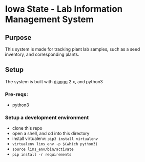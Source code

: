 # Iowa State - Lab Information Management System

## Purpose
This system is made for tracking plant lab samples, such as a seed inventory, and corresponding plants.

## Setup
The system is built with [django] 2.x, and python3 

### Pre-reqs:
* python3

### Setup a development environment
* clone this repo
* open a shell, and cd into this directory
* install virtualenv: `pip3 install virtualenv`
* `virtualenv lims_env -p $(which python3)`
* `source lims_env/bin/activate`
* `pip install -r requirements`

[django]: https://www.djangoproject.com/

